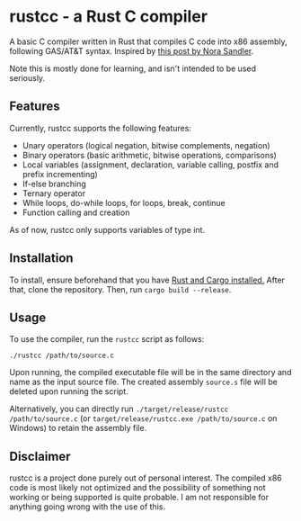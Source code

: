 # rustcc - a Rust C compiler 
A basic C compiler written in Rust that compiles C code into x86 assembly, following GAS/AT&T syntax.  Inspired by [this post by Nora Sandler](https://norasandler.com/2017/11/29/Write-a-Compiler.html).

Note this is mostly done for learning, and isn't intended to be used seriously.

## Features
Currently, rustcc supports the following features:
* Unary operators (logical negation, bitwise complements, negation)
* Binary operators (basic arithmetic, bitwise operations, comparisons)
* Local variables (assignment, declaration, variable calling, postfix and prefix incrementing)
* If-else branching
* Ternary operator
* While loops, do-while loops, for loops, break, continue
* Function calling and creation

As of now, rustcc only supports variables of type int.


## Installation
To install, ensure beforehand that you have [Rust and Cargo installed.](https://www.rust-lang.org/tools/install)  After that, clone the repository.  Then, run ``cargo build --release``.

## Usage
To use the compiler, run the `rustcc` script as follows:
```
./rustcc /path/to/source.c
```
Upon running, the compiled executable file will be in the same directory and name as the input source file.  The created assembly ``source.s`` file will be deleted upon running the script.

Alternatively, you can directly run ``./target/release/rustcc /path/to/source.c`` (or ``target/release/rustcc.exe /path/to/source.c`` on Windows) to retain the assembly file.

## Disclaimer
rustcc is a project done purely out of personal interest.  The compiled x86 code is most likely not optimized and the possibility of something not working or being supported is quite probable.  I am not responsible for anything going wrong with the use of this.


